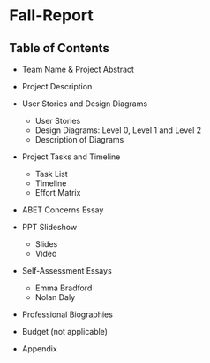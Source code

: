 # Fall-Report

## Table of Contents

 * Team Name & Project Abstract
 * Project Description

 * User Stories and Design Diagrams
     - User Stories
     - Design Diagrams: Level 0, Level 1 and Level 2 
     - Description of Diagrams
 * Project Tasks and Timeline
     - Task List
     - Timeline
     - Effort Matrix
 * ABET Concerns Essay
 * PPT Slideshow
     - Slides
     - Video
 * Self-Assessment Essays
     - Emma Bradford
     - Nolan Daly
 * Professional Biographies
 * Budget (not applicable)
 * Appendix
